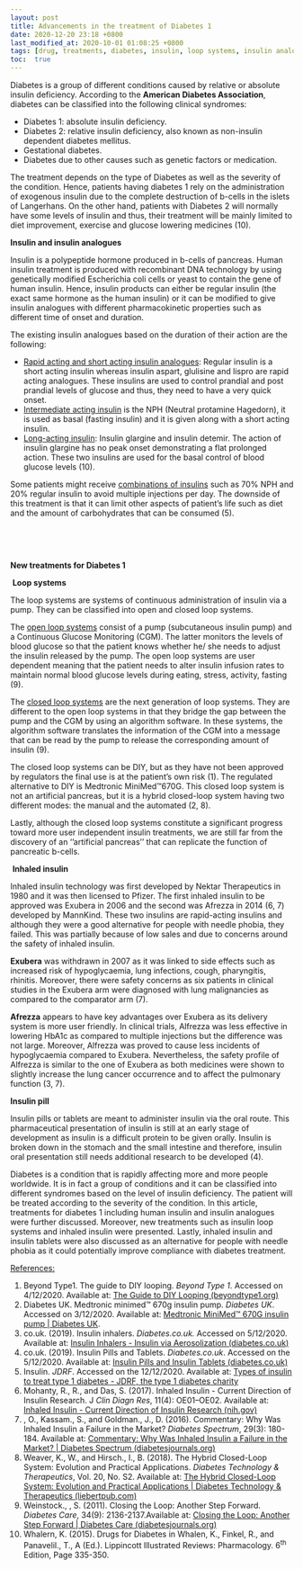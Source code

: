 ```yaml
---
layout: post
title: Advancements in the treatment of Diabetes 1
date: 2020-12-20 23:18 +0800
last_modified_at: 2020-10-01 01:08:25 +0800
tags: [drug, treatments, diabetes, insulin, loop systems, insulin analogues]
toc:  true
---
```

<p>Diabetes is a group of different conditions caused by relative or absolute insulin deficiency. According to the <strong>American Diabetes Association</strong>, diabetes can be classified into the following clinical syndromes:</p>
<ul>
<li>Diabetes 1: absolute insulin deficiency.</li>
<li>Diabetes 2: relative insulin deficiency, also known as non-insulin dependent diabetes mellitus.</li>
<li>Gestational diabetes.</li>
<li>Diabetes due to other causes such as genetic factors or medication.</li>
</ul>
<p>The treatment depends on the type of Diabetes as well as the severity of the condition. Hence, patients having diabetes 1 rely on the administration of exogenous insulin due to the complete destruction of b-cells in the islets of Langerhans. On the other hand, patients with Diabetes 2 will normally have some levels of insulin and thus, their treatment will be mainly limited to diet improvement, exercise and glucose lowering medicines (10).</p>
<p></p>
<p></p>
<p><strong>Insulin and insulin analogues</strong></p>
<p>Insulin is a polypeptide hormone produced in b-cells of pancreas. Human insulin treatment is produced with recombinant DNA technology by using genetically modified Escherichia coli cells or yeast to contain the gene of human insulin. Hence, insulin products can either be regular insulin (the exact same hormone as the human insulin) or it can be modified to give insulin analogues with different pharmacokinetic properties such as different time of onset and duration.</p>
<p>The existing insulin analogues based on the duration of their action are the following:</p>
<ul>
<li><u>Rapid acting and short acting insulin analogues</u>: Regular insulin is a short acting insulin whereas insulin aspart, glulisine and lispro are rapid acting analogues. These insulins are used to control prandial and post prandial levels of glucose and thus, they need to have a very quick onset.</li>
<li><u>Intermediate acting insulin</u> is the NPH (Neutral protamine Hagedorn), it is used as basal (fasting insulin) and it is given along with a short acting insulin.</li>
<li><u>Long-acting insulin</u>: Insulin glargine and insulin detemir. The action of insulin glargine has no peak onset demonstrating a flat prolonged action. These two insulins are used for the basal control of blood glucose levels (10).</li>
</ul>
<p>Some patients might receive <u>combinations of insulins</u> such as 70% NPH and 20% regular insulin to avoid multiple injections per day. The downside of this treatment is that it can limit other aspects of patient&rsquo;s life such as diet and the amount of carbohydrates that can be consumed (5).</p>
<p>&nbsp;</p>
<p><strong>&nbsp;</strong></p>
<p><strong>New treatments for Diabetes 1</strong></p>
<p>&nbsp;<strong>Loop systems</strong></p>
<p>The loop systems are systems of continuous administration of insulin via a pump. They can be classified into open and closed loop systems.</p>
<p>The <u>open loop systems</u> consist of a pump (subcutaneous insulin pump) and a Continuous Glucose Monitoring (CGM). The latter monitors the levels of blood glucose so that the patient knows whether he/ she needs to adjust the insulin released by the pump. The open loop systems are user dependent meaning that the patient needs to alter insulin infusion rates to maintain normal blood glucose levels during eating, stress, activity, fasting (9).&nbsp;</p>
<p>The <u>closed loop systems</u> are the next generation of loop systems. They are different to the open loop systems in that they bridge the gap between the pump and the CGM by using an algorithm software. In these systems, the algorithm software translates the information of the CGM into a message that can be read by the pump to release the corresponding amount of insulin (9).</p>
<p>The closed loop systems can be DIY, but as they have not been approved by regulators the final use is at the patient&rsquo;s own risk (1). The regulated alternative to DIY is Medtronic MiniMed&trade;670G. This closed loop system is not an artificial pancreas, but it is a hybrid closed-loop system having two different modes: the manual and the automated (2, 8).</p>
<p>Lastly, although the closed loop systems constitute a significant progress toward more user independent insulin treatments, we are still far from the discovery of an &lsquo;&rsquo;artificial pancreas&rsquo;&rsquo; that can replicate the function of pancreatic b-cells.</p>
<p>&nbsp;<strong>Inhaled insulin</strong></p>
<p>Inhaled insulin technology was first developed by Nektar Therapeutics in 1980 and it was then licensed to Pfizer. The first inhaled insulin to be approved was Exubera in 2006 and the second was Afrezza in 2014 (6, 7) developed by MannKind. These two insulins are rapid-acting insulins and although they were a good alternative for people with needle phobia, they failed. This was partially because of low sales and due to concerns around the safety of inhaled insulin.</p>
<p><strong>Exubera</strong> was withdrawn in 2007 as it was linked to side effects such as increased risk of hypoglycaemia, lung infections, cough, pharyngitis, rhinitis. Moreover, there were safety concerns as six patients in clinical studies in the Exubera arm were diagnosed with lung malignancies as compared to the comparator arm (7).</p>
<p><strong>Afrezza</strong> appears to have key advantages over Exubera as its delivery system is more user friendly. In clinical trials, Alfrezza was less effective in lowering HbA1c as compared to multiple injections but the difference was not large. Moreover, Alfrezza was proved to cause less incidents of hypoglycaemia compared to Exubera. Nevertheless, the safety profile of Alfrezza is similar to the one of Exubera as both medicines were shown to slightly increase the lung cancer occurrence and to affect the pulmonary function (3, 7).</p>
<p><strong>Insulin pill</strong></p>
<p>Insulin pills or tablets are meant to administer insulin via the oral route. This pharmaceutical presentation of insulin is still at an early stage of development as insulin is a difficult protein to be given orally. Insulin is broken down in the stomach and the small intestine and therefore, insulin oral presentation still needs additional research to be developed (4).</p>
<p>Diabetes is a condition that is rapidly affecting more and more people worldwide. It is in fact a group of conditions and it can be classified into different syndromes based on the level of insulin deficiency. The patient will be treated according to the severity of the condition. In this article, treatments for diabetes 1 including human insulin and insulin analogues were further discussed. Moreover, new treatments such as insulin loop systems and inhaled insulin were presented. Lastly, inhaled insulin and insulin tablets were also discussed as an alternative for people with needle phobia as it could potentially improve compliance with diabetes treatment.&nbsp;</p>
<p><u>References: </u></p>
<ol>
<li>Beyond Type1. The guide to DIY looping. <em>Beyond Type 1</em>. Accessed on 4/12/2020. Available at: <a href="https://beyondtype1.org/the-guide-to-diy-looping/">The Guide to DIY Looping (beyondtype1.org)</a></li>
<li>Diabetes UK. Medtronic minimed&trade; 670g insulin pump. <em>Diabetes UK</em>. Accessed on 3/12/2020. Available at: <a href="https://www.diabetes.org.uk/guide-to-diabetes/managing-your-diabetes/treating-your-diabetes/insulin-pumps/medtronic-670g">Medtronic MiniMed&trade; 670G insulin pump | Diabetes UK</a>.</li>
<li>co.uk. (2019). Insulin inhalers. <em>Diabetes.co.uk.</em> Accessed on 5/12/2020. Available at: <a href="https://www.diabetes.co.uk/insulin/insulin-inhalers.html">Insulin Inhalers - Insulin via Aerosolization (diabetes.co.uk)</a></li>
<li>co.uk. (2019). Insulin Pills and Tablets. <em>Diabetes.co.uk</em>. Accessed on the 5/12/2020. Available at: <a href="https://www.diabetes.co.uk/insulin/insulin-pill.html">Insulin Pills and Insulin Tablets (diabetes.co.uk)</a></li>
<li><span> </span> Insulin. <em>JDRF</em>. Accessed on the 12/12/2020. Available at: <a href="https://jdrf.org.uk/information-support/treatments-technologies/insulin/">Types of insulin to treat type 1 diabetes - JDRF, the type 1 diabetes charity</a></li>
<li>Mohanty, R., R., and Das, S. (2017). Inhaled Insulin - Current Direction of Insulin Research. J <em>Clin Diagn Res</em>, 11(4): OE01&ndash;OE02. Available at: <a href="https://www.ncbi.nlm.nih.gov/pmc/articles/PMC5449846/">Inhaled Insulin - Current Direction of Insulin Research (nih.gov)</a></li>
<li>, O., Kassam., S., and Goldman., J., D. (2016). Commentary: Why Was Inhaled Insulin a Failure in the Market? <span><em>Diabetes Spectrum</em>, </span><span>29</span><span>(3):&nbsp;</span><span>180-184. Available at: </span><a href="https://spectrum.diabetesjournals.org/content/29/3/180">Commentary: Why Was Inhaled Insulin a Failure in the Market? | Diabetes Spectrum (diabetesjournals.org)</a></li>
<li>Weaver, K., W., and Hirsch., I., B. (2018). The Hybrid Closed-Loop System: Evolution and Practical Applications. <em>Diabetes Technology &amp; Therapeutics</em>, Vol. 20, No. S2. Available at: <a href="https://www.liebertpub.com/doi/full/10.1089/dia.2018.0091">The Hybrid Closed-Loop System: Evolution and Practical Applications | Diabetes Technology &amp; Therapeutics (liebertpub.com)</a></li>
<li><strong> </strong><span>Weinstock</span><span>., , S. (2011). Closing the Loop: Another Step Forward. <em>Diabetes Care</em>,&nbsp;</span><span>34</span><span>(9):&nbsp;</span><span>2136-2137.Available at: </span><a href="https://care.diabetesjournals.org/content/34/9/2136">Closing the Loop: Another Step Forward | Diabetes Care (diabetesjournals.org)</a></li>
<li>Whalern, K. (2015). Drugs for Diabetes in Whalen, K., Finkel, R., and Panavelil., T., A (Ed.). Lippincott Illustrated Reviews: Pharmacology. 6<sup>th</sup> Edition, Page 335-350.</li>
</ol>